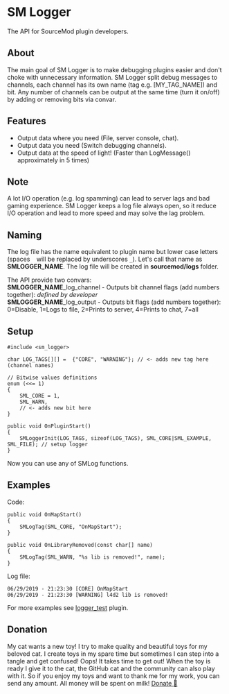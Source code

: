 # SM Logger
The API for SourceMod plugin developers.

## About
The main goal of SM Logger is to make debugging plugins easier and don't choke with unnecessary information. SM Logger split debug messages to channels, each channel has its own name (tag e.g. [MY_TAG_NAME]) and bit. Any number of channels can be output at the same time (turn it on/off) by adding or removing bits via convar. 

## Features
 - Output data where you need (File, server console, chat).
 - Output data you need (Switch debugging channels).
 - Output data at the speed of light! (Faster than LogMessage() approximately in 5 times)

## Note
A lot I/O operation (e.g. log spamming) can lead to server lags and bad gaming experience. SM Logger keeps a log file always open, so it reduce I/O operation and lead to more speed and may solve the lag problem.

## Naming
The log file has the name equivalent to plugin name but lower case letters (spaces ` `  will be replaced by underscores `_`). Let's call that name as **SMLOGGER_NAME**. The log file will be created in **sourcemod/logs** folder. 

The API provide two convars:  
**SMLOGGER_NAME**_log_channel - Outputs bit channel flags (add numbers together): *defined by developer*  
**SMLOGGER_NAME**_log_output - Outputs bit flags (add numbers together): 0=Disable, 1=Logs to file, 2=Prints to server, 4=Prints to chat, 7=all

## Setup

    #include <sm_logger>
    
    char LOG_TAGS[][] =	 {"CORE", "WARNING"}; // <- adds new tag here (channel names)
    
    // Bitwise values definitions
    enum (<<= 1)
    {
    	SML_CORE = 1,
    	SML_WARN,
    	// <- adds new bit here
    }
    
    public void OnPluginStart()
    {
    	SMLoggerInit(LOG_TAGS, sizeof(LOG_TAGS), SML_CORE|SML_EXAMPLE, SML_FILE); // setup logger
    }

Now you can use any of SMLog functions.

## Examples
Code:

    public void OnMapStart()
    {
    	SMLogTag(SML_CORE, "OnMapStart");
    }
    
    public void OnLibraryRemoved(const char[] name)
    {
    	SMLogTag(SML_WARN, "%s lib is removed!", name);
    }
Log file:

    06/29/2019 - 21:23:30 [CORE] OnMapStart
    06/29/2019 - 21:23:30 [WARNING] l4d2 lib is removed!
For more examples see [logger_test](https://github.com/raziEiL/SM-Logger/blob/master/scripting/logger_test.sp "logger_test") plugin.

## Donation
My cat wants a new toy! I try to make quality and beautiful toys for my beloved cat. I create toys in my spare time but sometimes I can step into a tangle and get confused! Oops! It takes time to get out! When the toy is ready I give it to the cat, the GitHub cat and the community can also play with it. So if you enjoy my toys and want to thank me for my work, you can send any amount. All money will be spent on milk! [Donate :feet:](https://www.paypal.me/razicat)
